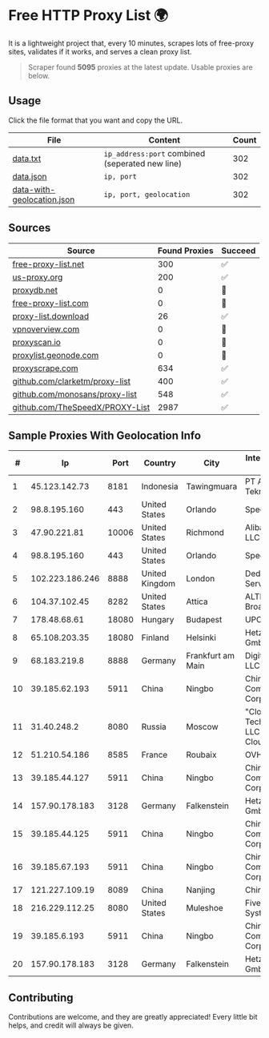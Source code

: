 
# Free HTTP Proxy List 🌍

It is a lightweight project that, every 10 minutes, scrapes lots of free-proxy sites, validates if it works, and serves a clean proxy list.


> Scraper found **5095** proxies at the latest update. Usable proxies are below.

## Usage

Click the file format that you want and copy the URL.


|File|Content|Count|
|----|-------|-----|
|[data.txt](https://raw.githubusercontent.com/themiralay/Proxy-List-World/master/data.txt)|`ip_address:port` combined (seperated new line)|302|
|[data.json](https://raw.githubusercontent.com/themiralay/Proxy-List-World/master/data.json)|`ip, port`|302|
|[data-with-geolocation.json](https://raw.githubusercontent.com/themiralay/Proxy-List-World/master/data-with-geolocation.json)|`ip, port, geolocation`|302|

## Sources

|Source|Found Proxies|Succeed|
|------|-------------|-------|
|[free-proxy-list.net](https://free-proxy-list.net)|300|✅|
|[us-proxy.org](https://www.us-proxy.org)|200|✅|
|[proxydb.net](http://proxydb.net)|0|🚫|
|[free-proxy-list.com](https://free-proxy-list.com/?page=&port=&type%5B%5D=http&type%5B%5D=https&up_time=0&search=Search)|0|🚫|
|[proxy-list.download](https://www.proxy-list.download/HTTP)|26|✅|
|[vpnoverview.com](https://vpnoverview.com/privacy/anonymous-browsing/free-proxy-servers)|0|🚫|
|[proxyscan.io](https://www.proxyscan.io)|0|🚫|
|[proxylist.geonode.com](https://proxylist.geonode.com/api/proxy-list?limit=300&page=1&sort_by=lastChecked&sort_type=desc&protocols=http,https)|0|🚫|
|[proxyscrape.com](https://api.proxyscrape.com/v2/?request=displayproxies&protocol=http&timeout=10000&country=all&ssl=all&anonymity=all)|634|✅|
|[github.com/clarketm/proxy-list](https://raw.githubusercontent.com/clarketm/proxy-list/master/proxy-list-raw.txt)|400|✅|
|[github.com/monosans/proxy-list](https://raw.githubusercontent.com/monosans/proxy-list/main/proxies/http.txt)|548|✅|
|[github.com/TheSpeedX/PROXY-List](https://raw.githubusercontent.com/TheSpeedX/PROXY-List/master/http.txt)|2987|✅|


## Sample Proxies With Geolocation Info

|#|Ip|Port|Country|City|Internet Service Provider|
|-|--|----|-------|----|-------------------------|
|1|45.123.142.73|8181|Indonesia|Tawingmuara|PT Anten Sarana Teknologi|
|2|98.8.195.160|443|United States|Orlando|Spectrum|
|3|47.90.221.81|10006|United States|Richmond|Alibaba.com LLC|
|4|98.8.195.160|443|United States|Orlando|Spectrum|
|5|102.223.186.246|8888|United Kingdom|London|Dedicated Servers|
|6|104.37.102.45|8282|United States|Attica|ALTIUS Broadband|
|7|178.48.68.61|18080|Hungary|Budapest|UPC|
|8|65.108.203.35|18080|Finland|Helsinki|Hetzner Online GmbH|
|9|68.183.219.8|8888|Germany|Frankfurt am Main|DigitalOcean, LLC|
|10|39.185.62.193|5911|China|Ningbo|China Mobile Communications Corporation|
|11|31.40.248.2|8080|Russia|Moscow|"Cloud Technologies" LLC trading as Cloud.ru|
|12|51.210.54.186|8585|France|Roubaix|OVH SAS|
|13|39.185.44.127|5911|China|Ningbo|China Mobile Communications Corporation|
|14|157.90.178.183|3128|Germany|Falkenstein|Hetzner Online GmbH|
|15|39.185.44.125|5911|China|Ningbo|China Mobile Communications Corporation|
|16|39.185.67.193|5911|China|Ningbo|China Mobile Communications Corporation|
|17|121.227.109.19|8089|China|Nanjing|China Telecom|
|18|216.229.112.25|8080|United States|Muleshoe|Five Area Systems, LLC|
|19|39.185.6.193|5911|China|Ningbo|China Mobile Communications Corporation|
|20|157.90.178.183|3128|Germany|Falkenstein|Hetzner Online GmbH|



## Contributing

Contributions are welcome, and they are greatly appreciated! Every
little bit helps, and credit will always be given.

